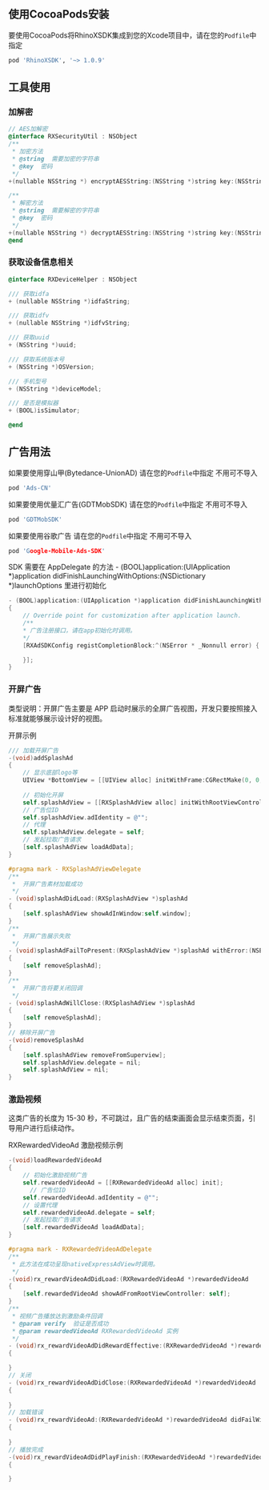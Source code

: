 ## 使用CocoaPods安装

要使用CocoaPods将RhinoXSDK集成到您的Xcode项目中，请在您的`Podfile`中指定

```ruby
pod 'RhinoXSDK', '~> 1.0.9'
```

## 工具使用

### 加解密

```objective-c
// AES加解密
@interface RXSecurityUtil : NSObject
/**
 * 加密方法
 * @string  需要加密的字符串
 * @key  密码
 */
+(nullable NSString *) encryptAESString:(NSString *)string key:(NSString *)key;

/**
 * 解密方法
 * @string  需要解密的字符串
 * @key  密码
 */
+(nullable NSString *) decryptAESString:(NSString *)string key:(NSString *)key;
@end
```

### 获取设备信息相关

```objective-c
@interface RXDeviceHelper : NSObject

/// 获取idfa
+ (nullable NSString *)idfaString;

/// 获取idfv
+ (nullable NSString *)idfvString;

/// 获取uuid
+ (NSString *)uuid;

/// 获取系统版本号
+ (NSString *)OSVersion;

/// 手机型号
+ (NSString *)deviceModel;

/// 是否是模拟器
+ (BOOL)isSimulator;

@end
```

## 广告用法

如果要使用穿山甲(Bytedance-UnionAD) 请在您的`Podfile`中指定 不用可不导入

```ruby
pod 'Ads-CN'
```

如果要使用优量汇广告(GDTMobSDK)  请在您的`Podfile`中指定 不用可不导入

```ruby
pod 'GDTMobSDK'
```

如果要使用谷歌广告  请在您的`Podfile`中指定 不用可不导入

```cpp
pod 'Google-Mobile-Ads-SDK'
```

SDK 需要在 AppDelegate 的方法 - (BOOL)application:(UIApplication *)application didFinishLaunchingWithOptions:(NSDictionary *)launchOptions 里进行初始化

```objective-c
- (BOOL)application:(UIApplication *)application didFinishLaunchingWithOptions:(NSDictionary *)launchOptions
{
    // Override point for customization after application launch.
    /**
    * 广告注册接口，请在app初始化时调用。
    */
    [RXAdSDKConfig registCompletionBlock:^(NSError * _Nonnull error) {

    }];
}
```

### 开屏广告

类型说明：开屏广告主要是 APP 启动时展示的全屏广告视图，开发只要按照接入标准就能够展示设计好的视图。

开屏示例

```objective-c
/// 加载开屏广告
-(void)addSplashAd
{
    // 显示底部logo等
    UIView *BottomView = [[UIView alloc] initWithFrame:CGRectMake(0, 0, [UIScreen mainScreen].bounds.size.width, 120)];
    
    // 初始化开屏
    self.splashAdView = [[RXSplashAdView alloc] initWithRootViewController:self.window.rootViewController WithBottomView: BottomView];
    // 广告位ID 
    self.splashAdView.adIdentity = @"";
    // 代理
    self.splashAdView.delegate = self;
    // 发起拉取广告请求
    [self.splashAdView loadAdData];
}

#pragma mark - RXSplashAdViewDelegate
/**
 *  开屏广告素材加载成功
 */
- (void)splashAdDidLoad:(RXSplashAdView *)splashAd
{
    [self.splashAdView showAdInWindow:self.window];
}
/**
 *  开屏广告展示失败
 */
- (void)splashAdFailToPresent:(RXSplashAdView *)splashAd withError:(NSError *)error
{
    [self removeSplashAd];
}
/**
 *  开屏广告将要关闭回调
 */
- (void)splashAdWillClose:(RXSplashAdView *)splashAd
{
    [self removeSplashAd];
}
// 移除开屏广告
-(void)removeSplashAd
{
    [self.splashAdView removeFromSuperview];
    self.splashAdView.delegate = nil;
    self.splashAdView = nil;
}
```

### 激励视频

这类广告的长度为 15-30 秒，不可跳过，且广告的结束画面会显示结束页面，引导用户进行后续动作。

RXRewardedVideoAd 激励视频示例

```objective-c
-(void)loadRewardedVideoAd
{
    // 初始化激励视频广告
    self.rewardedVideoAd = [[RXRewardedVideoAd alloc] init];
      // 广告位ID 
    self.rewardedVideoAd.adIdentity = @"";
    // 设置代理
    self.rewardedVideoAd.delegate = self;
    // 发起拉取广告请求
    [self.rewardedVideoAd loadAdData];
}

#pragma mark - RXRewardedVideoAdDelegate
/**
 * 此方法在成功呈现nativeExpressAdView时调用。
 */
-(void)rx_rewardVideoAdDidLoad:(RXRewardedVideoAd *)rewardedVideoAd
{
    [self.rewardedVideoAd showAdFromRootViewController: self];
}
/**
 * 视频广告播放达到激励条件回调
 * @param verify  验证是否成功
 * @param rewardedVideoAd RXRewardedVideoAd 实例
 */
- (void)rx_rewardVideoAdDidRewardEffective:(RXRewardedVideoAd *)rewardedVideoAd verify:(BOOL)verify
{

}
// 关闭
- (void)rx_rewardVideoAdDidClose:(RXRewardedVideoAd *)rewardedVideoAd
{
    
}
// 加载错误
- (void)rx_rewardVideoAd:(RXRewardedVideoAd *)rewardedVideoAd didFailWithError:(NSError *)error
{
    
}
// 播放完成
-(void)rx_rewardVideoAdDidPlayFinish:(RXRewardedVideoAd *)rewardedVideoAd
{

}
```

